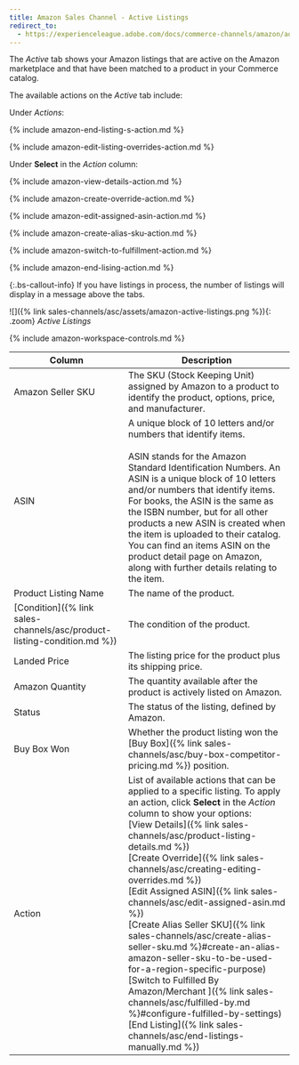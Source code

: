```yaml
---
title: Amazon Sales Channel - Active Listings
redirect_to:
  - https://experienceleague.adobe.com/docs/commerce-channels/amazon/admin-listings/status-tab/active-listings.html
---
```


The _Active_ tab shows your Amazon listings that are active on the Amazon marketplace and that have been matched to a product in your Commerce catalog.

The available actions on the _Active_ tab include:

Under _Actions_:

{% include amazon-end-listing-s-action.md %}

{% include amazon-edit-listing-overrides-action.md %}

Under **Select** in the _Action_ column:

{% include amazon-view-details-action.md %}

{% include amazon-create-override-action.md %}

{% include amazon-edit-assigned-asin-action.md %}

{% include amazon-create-alias-sku-action.md %}

{% include amazon-switch-to-fulfillment-action.md %}

{% include amazon-end-lising-action.md %}

{:.bs-callout-info}
If you have listings in process, the number of listings will display in a message above the tabs.

![]({% link sales-channels/asc/assets/amazon-active-listings.png %}){: .zoom}
_Active Listings_

{% include amazon-workspace-controls.md %}

|Column|Description|
|--- |--- |
|Amazon Seller SKU|The SKU (Stock Keeping Unit) assigned by Amazon to a product to identify the product, options, price, and manufacturer.|
|ASIN|A unique block of 10 letters and/or numbers that identify items. <br/><br/>ASIN stands for the Amazon Standard Identification Numbers. An ASIN is a unique block of 10 letters and/or numbers that identify items. For books, the ASIN is the same as the ISBN number, but for all other products a new ASIN is created when the item is uploaded to their catalog. You can find an items ASIN on the product detail page on Amazon, along with further details relating to the item.|
|Product Listing Name|The name of the product.|
|[Condition]({% link sales-channels/asc/product-listing-condition.md %})|The condition of the product.|
|Landed Price|The listing price for the product plus its shipping price.|
|Amazon Quantity|The quantity available after the product is actively listed on Amazon.|
|Status|The status of the listing, defined by Amazon.|
|Buy Box Won|Whether the product listing won the [Buy Box]({% link sales-channels/asc/buy-box-competitor-pricing.md %}) position.|
|Action|List of available actions that can be applied to a specific listing. To apply an action, click **Select** in the _Action_ column to show your options:<br/>[View Details]({% link sales-channels/asc/product-listing-details.md %})<br/>[Create Override]({% link sales-channels/asc/creating-editing-overrides.md %})<br/>[Edit Assigned ASIN]({% link sales-channels/asc/edit-assigned-asin.md %})<br/>[Create Alias Seller SKU]({% link sales-channels/asc/create-alias-seller-sku.md %}#create-an-alias-amazon-seller-sku-to-be-used-for-a-region-specific-purpose)<br/>[Switch to Fulfilled By Amazon/Merchant ]({% link sales-channels/asc/fulfilled-by.md %}#configure-fulfilled-by-settings)<br/>[End Listing]({% link sales-channels/asc/end-listings-manually.md %})|
